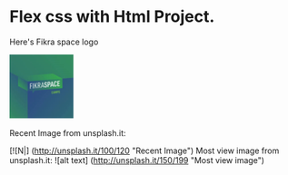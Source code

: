 # Flex css with Html Project.

Here's Fikra space logo
 
[![N|](https://github.com/Hussein-Net91/Flex/blob/master/assest/logo.png)](https://github.com/Hussein-Net91/Flex/blob/master/assest/logo.png)

Recent Image from unsplash.it:

[![N|] (http://unsplash.it/100/120 "Recent Image")
Most view image from unsplash.it:
![alt text] (http://unsplash.it/150/199 "Most view image")

